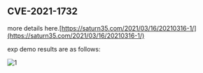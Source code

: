 ## CVE-2021-1732


more details here.[https://saturn35.com/2021/03/16/20210316-1/](https://saturn35.com/2021/03/16/20210316-1/)

exp demo results are as follows:

![1](1.gif)







